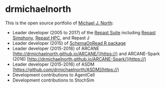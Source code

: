 # drmichaelnorth
This is the open source portfolio of [Michael J. North](https://www.linkedin.com/in/drmichaelnorth):

- Leader developer (2005 to 2017) of the [Repast Suite](https://repast.github.io/) including [Repast Simphony](https://repast.github.io/repast_simphony.html), [Repast HPC](https://repast.github.io/repast_hpc.html), and Repast J
- Leader developer (2015) of [SchemaOnRead R package](https://journal.r-project.org/archive/2016/RJ-2016-019/RJ-2016-019.pdf)
- Leader developer (2015-2016) of ARCANE [http://drmichaelnorth.github.io/ARCANE/](https://) and ARCANE-Spark (2016) [http://drmichaelnorth.github.io/ARCANE-Spark/](https://)
- Leader developer (2015-2016) of ASDM [https://github.com/drmichaelnorth/ASDM](https://)
- Development contributions to AgentCell
- Development contributions to StochSim
